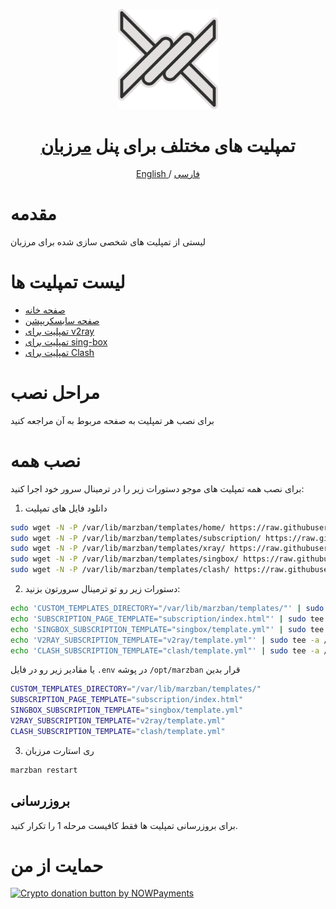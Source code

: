 <p align="center">
  <a href="https://github.com/Namiz4n/Template/" target="_blank" rel="noopener noreferrer">
    <picture>
      <source media="(prefers-color-scheme: dark)" srcset="https://raw.githubusercontent.com/Gozargah/Marzban-docs/master/screenshots/logo-dark.png">
      <img width="160" height="160" src="https://raw.githubusercontent.com/Gozargah/Marzban-docs/master/screenshots/logo-dark.png">
    </picture>
  </a>
</p>
<h1 align="center"/>تمپلیت های مختلف برای پنل  <a href="https://github.com/Gozargah/Marzban">مرزبان</a></h1>
<p align="center">
 <a href="./README.md">
 English
 </a>
 /
 <a href="./README-fa.md">
 فارسی
 </a>
</p>

# مقدمه
لیستی از تمپلیت های شخصی سازی شده برای مرزبان

# لیست تمپلیت ها
- [صفحه خانه](https://github.com/Namiz4n/Template/tree/master/home)
- [صفحه سابسکریپشن](https://github.com/Namiz4n/Template/tree/master/subscription)
- [تمپلیت برای v2ray](https://github.com/Namiz4n/Template/tree/master/Xray)
- [تمپلیت برای sing-box](https://github.com/Namiz4n/Template/tree/master/Singbox)
- [تمپلیت برای Clash](https://github.com/Namiz4n/Template/tree/master/Clash)

# مراحل نصب
برای نصب هر تمپلیت به صفحه مربوط به آن مراجعه کنید

# نصب همه
برای نصب همه تمپلیت های موجو دستورات زیر را در ترمینال سرور خود اجرا کنید:
1. دانلود فایل های تمپلیت
```sh
sudo wget -N -P /var/lib/marzban/templates/home/ https://raw.githubusercontent.com/Namiz4n/Template/master/home/index.html
sudo wget -N -P /var/lib/marzban/templates/subscription/ https://raw.githubusercontent.com/Namiz4n/Template/master/subscription/index.html
sudo wget -N -P /var/lib/marzban/templates/xray/ https://raw.githubusercontent.com/Namiz4n/Template/master/v2ray/template.yml
sudo wget -N -P /var/lib/marzban/templates/singbox/ https://raw.githubusercontent.com/Namiz4n/Template/master/singbox/template.yml
sudo wget -N -P /var/lib/marzban/templates/clash/ https://raw.githubusercontent.com/Namiz4n/Template/master/clash/template.yml
```
2. دستورات زیر رو تو ترمینال سرورتون بزنید:
```sh
echo 'CUSTOM_TEMPLATES_DIRECTORY="/var/lib/marzban/templates/"' | sudo tee -a /opt/marzban/.env
echo 'SUBSCRIPTION_PAGE_TEMPLATE="subscription/index.html"' | sudo tee -a /opt/marzban/.env
echo 'SINGBOX_SUBSCRIPTION_TEMPLATE="singbox/template.yml"' | sudo tee -a /opt/marzban/.env
echo 'V2RAY_SUBSCRIPTION_TEMPLATE="v2ray/template.yml"' | sudo tee -a /opt/marzban/.env
echo 'CLASH_SUBSCRIPTION_TEMPLATE="clash/template.yml"' | sudo tee -a /opt/marzban/.env
```
یا مقادیر زیر رو در فایل `.env` در پوشه `/opt/marzban` قرار بدین
```sh
CUSTOM_TEMPLATES_DIRECTORY="/var/lib/marzban/templates/"
SUBSCRIPTION_PAGE_TEMPLATE="subscription/index.html"
SINGBOX_SUBSCRIPTION_TEMPLATE="singbox/template.yml"
V2RAY_SUBSCRIPTION_TEMPLATE="v2ray/template.yml"
CLASH_SUBSCRIPTION_TEMPLATE="clash/template.yml"

```

3. ری استارت مرزبان
```sh
marzban restart
```

## بروزرسانی
برای بروزرسانی تمپلیت ها فقط کافیست مرحله 1 را تکرار کنید.

# حمایت از من

<a href="https://nowpayments.io/donation?api_key=J5CVKFP-7ENME50-QDF7XGZ-2S74E0B" target="_blank" rel="noreferrer noopener"> <img src="https://nowpayments.io/images/embeds/donation-button-black.svg" alt="Crypto donation button by NOWPayments"> </a>
